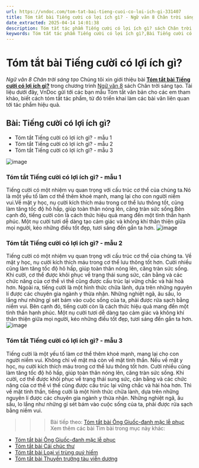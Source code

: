 ```yaml
---
url: https://vndoc.com/tom-tat-bai-tieng-cuoi-co-loi-ich-gi-331407
title: Tóm tắt bài Tiếng cười có lợi ích gì? - Ngữ văn 8 Chân trời sáng tạo - VnDoc.com
date_extracted: 2025-04-14 14:01:38
description: Tóm tắt tác phẩm Tiếng cười có lợi ích gì? sách Chân trời sáng tạo giúp quý thầy cô giáo và các bạn học sinh có thêm tài liệu tham khảo.
keywords: Tóm tắt tác phẩm Tiếng cười có lợi ích gì?,Bài Tiếng cười có lợi ích gì?,tóm tắt Tiếng cười có lợi ích gì?,Tóm tắt văn bản Tiếng cười có lợi ích gì?,học tốt ngữ văn lớp 8,ngữ văn 8,ngữ văn 8 Chân trời sáng tạo,ngữ văn lớp 8,văn 8 Chân trời sáng tạo,tóm tắt ngữ văn 8 CTST
---
```


# Tóm tắt bài Tiếng cười có lợi ích gì?
_Ngữ văn 8 Chân trời sáng tạo_
Chúng tôi xin giới thiệu bài [**Tóm tắt bài Tiếng cười có lợi ích gì?**](<https://vndoc.com/tom-tat-bai-tieng-cuoi-co-loi-ich-gi-331407>) trong chương trình [Ngữ văn 8](<https://vndoc.com/ngu-van-lop8>) sách Chân trời sáng tạo. Tài liệu dưới đây, VnDoc gửi tới các bạn mẫu Tóm tắt văn bản cho các em tham khảo, biết cách tóm tắt tác phẩm, từ đó triển khai làm các bài văn liên quan tới tác phẩm hiệu quả.
## **Bài: Tiếng cười có lợi ích gì?**
  * Tóm tắt Tiếng cười có lợi ích gì? - mẫu 1
  * Tóm tắt Tiếng cười có lợi ích gì? - mẫu 2
  * Tóm tắt Tiếng cười có lợi ích gì? - mẫu 3

![image](https://i.vdoc.vn/data/image/2024/11/13/2e-1689819422.png)
### **Tóm tắt Tiếng cười có lợi ích gì? - mẫu 1**
Tiếng cười có một nhiệm vụ quan trọng với cấu trúc cơ thể của chúng ta.Nó là một yếu tố làm cơ thể thêm khoẻ mạnh, mang lại cho con người niềm vui.Về mặt y học, nụ cười kích thích máu trong cơ thể lưu thông tốt, cũng làm tăng tốc độ hô hấp, giúp toàn thân nóng lên, căng tràn sức sống.Bên cạnh đó, tiếng cười còn là cách thức hiệu quả mang đến một tỉnh thần hạnh phúc. Một nụ cười tươi dễ dàng tạo cảm giác và không khí thân thiện giữa mọi người, kéo những điều tốt đẹp, tươi sáng đến gần ta hơn.
![image](https://i.vdoc.vn/data/image/2024/11/13/doc-hieu-tieng-cuoi-co-loi-ich-gi-1.jpg)
### **Tóm tắt Tiếng cười có lợi ích gì? - mẫu 2**
Tiếng cười có một nhiệm vụ quan trọng với cấu trúc cơ thể của chúng ta. Về mặt y học, nụ cười kích thích máu trong cơ thể lưu thông tốt hơn. Cười nhiều cũng làm tăng tốc độ hô hấp, giúp toàn thân nóng lên, căng tràn sức sống. Khi cười, cơ thể được khôi phục về trạng thái sung sức, cân bằng và các chức năng của cơ thể vì thế cũng được cấu trúc lại vững chắc và hài hoà hơn. Ngoài ra, tiếng cười là một hình thức chữa lành, dựa trên những nguyên lí được các chuyên gia ngành y thừa nhận. Những nghiệt ngã, âu sầu, lo lắng như những gỉ sét bám vào cuộc sống của ta, phải được rửa sạch bằng niềm vui. Bên cạnh đó, tiếng cười còn là cách thức hiệu quả mang đến một tỉnh thần hạnh phúc. Một nụ cười tươi dễ dàng tạo cảm giác và không khí thân thiện giữa mọi người, kéo những điều tốt đẹp, tươi sáng đến gần ta hơn.
![image](https://i.vdoc.vn/data/image/2024/11/13/g-1689820327.png)
### **Tóm tắt Tiếng cười có lợi ích gì? - mẫu 3**
Tiếng cười là một yếu tố làm cơ thể thêm khoẻ mạnh, mang lại cho con người niềm vui. Không chỉ về mặt mà còn về mặt tinh thần. Nếu về mặt y học, nụ cười kích thích máu trong cơ thể lưu thông tốt hơn. Cười nhiều cũng làm tăng tốc độ hô hấp, giúp toàn thân nóng lên, căng tràn sức sống. Khi cười, cơ thể được khôi phục về trạng thái sung sức, cân bằng và các chức năng của cơ thể vì thế cũng được cấu trúc lại vững chắc và hài hòa hơn. Thì về mặt tinh thần, tiếng cười là một hình thức chữa lành, dựa trên những nguyên lí được các chuyên gia ngành y thừa nhận. Những nghiệt ngã, âu sầu, lo lắng như những gỉ sét bám vào cuộc sống của ta, phải được rửa sạch bằng niềm vui.
>>> Bài tiếp theo: [Tóm tắt bài Ông Giuốc-đanh mặc lễ phục](<https://vndoc.com/tom-tat-ong-giuoc-danh-mac-le-phuc-lop-8-331414>)
Xem thêm các bài Tìm bài trong mục này khác:
  * [Tóm tắt bài Ông Giuốc-đanh mặc lễ phục](</tom-tat-ong-giuoc-danh-mac-le-phuc-lop-8-331414>)
  * [Tóm tắt bài Cái chúc thư](</tom-tat-bai-cai-chuc-thu-331425>)
  * [Tóm tắt bài Loại vi trùng quý hiếm](</tom-tat-bai-loai-vi-trung-quy-hiem-331431>)
  * [Tóm tắt bài Thuyền trưởng tàu viễn dương](</tom-tat-bai-thuyen-truong-tau-vien-duong-331433>)

